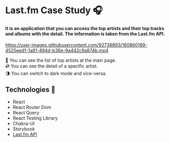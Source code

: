 # Last.fm Case Study 🎧

#### It is an application that you can access the top artists and their top tracks and albums with the detail. The information is taken from the Last.fm API. 

https://user-images.githubusercontent.com/92738893/160860189-4525eed1-1a81-494d-b36e-9a442c9a874b.mp4

🎤 You can see the list of top artists at the main page.  
💿 You can see the detail of a specific artist.  
🌗 You can switch to dark mode and vice-versa.

## Technologies 🚀
- React
- React Router Dom
- React Query
- React Testing Library
- Chakra-UI
- Storybook
- [Last.fm API](https://www.last.fm/tr/api)

